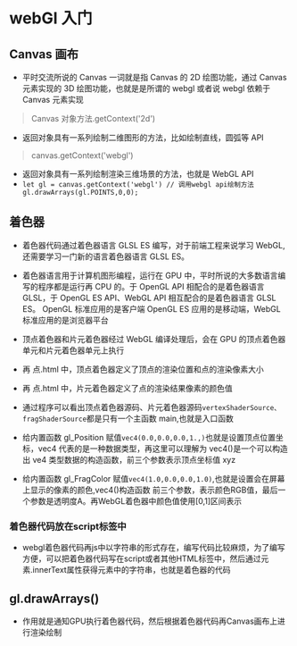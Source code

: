 # webGl 入门

## Canvas 画布

- 平时交流所说的 Canvas 一词就是指 Canvas 的 2D 绘图功能，通过 Canvas 元素实现的 3D 绘图功能，也就是是所谓的 webgl 或者说 webgl 依赖于 Canvas 元素实现

> Canvas 对象方法.getContext('2d')

- 返回对象具有一系列绘制二维图形的方法，比如绘制直线，圆弧等 API

> canvas.getContext('webgl')

- 返回对象具有一系列绘制渲染三维场景的方法，也就是 WebGL API
- `let gl = canvas.getContext('webgl') // 调用webgl api绘制方法 gl.drawArrays(gl.POINTS,0,0);`

## 着色器

- 着色器代码通过着色器语言 GLSL ES 编写，对于前端工程来说学习 WebGL,还需要学习一门新的语言着色器语言 GLSL ES。
- 着色器语言用于计算机图形编程，运行在 GPU 中，平时所说的大多数语言编写的程序都是运行再 CPU 的。于 OpenGL API 相配合的是着色器语言 GLSL，于 OpenGL ES API、WebGL API 相互配合的是着色器语言 GLSL ES。 OpenGL 标准应用的是客户端 OpenGL ES 应用的是移动端，WebGL 标准应用的是浏览器平台
- 顶点着色器和片元着色器经过 WebGL 编译处理后，会在 GPU 的顶点着色器单元和片元着色器单元上执行
- 再 点.html 中，顶点着色器定义了顶点的渲染位置和点的渲染像素大小
- 再 点.html 中，片元着色器定义了点的渲染结果像素的颜色值

- 通过程序可以看出顶点着色器源码、片元着色器源码`vertexShaderSource、fragShaderSource`都是只有一个主函数 main,也就是入口函数
- 给内置函数 gl_Position 赋值`vec4(0.0,0.0,0.0,1.,)`也就是设置顶点位置坐标，vec4 代表的是一种数据类型，再这里可以理解为 vec4()是一个可以构造出 ve4 类型数据的构造函数，前三个参数表示顶点坐标值 xyz
- 给内置函数 gl_FragColor 赋值```vec4(1.0,0.0,0.0,1.0)```,也就是设置会在屏幕上显示的像素的颜色,vec4()构造函数 前三个参数，表示颜色RGB值，最后一个参数是透明度A。再WebGL着色器中颜色值使用[0,1]区间表示

### 着色器代码放在script标签中

- webgl着色器代码再js中以字符串的形式存在，编写代码比较麻烦，为了编写方便，可以把着色器代码写在script或者其他HTML标签中，然后通过元素.innerText属性获得元素中的字符串，也就是着色器的代码

## gl.drawArrays()

- 作用就是通知GPU执行着色器代码，然后根据着色器代码再Canvas画布上进行渲染绘制 